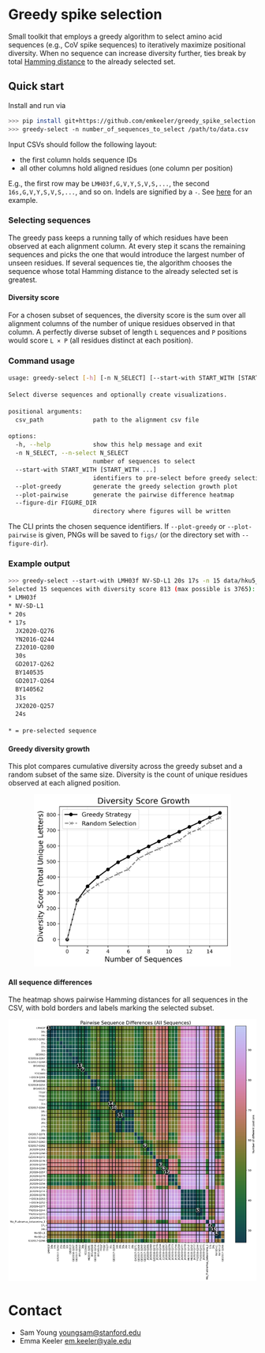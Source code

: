 # Greedy spike selection

Small toolkit that employs a greedy algorithm to select amino acid sequences (e.g., CoV spike sequences) to iteratively maximize positional diversity. When no sequence can increase diversity further, ties break by total [Hamming distance](https://en.wikipedia.org/wiki/Hamming_distance) to the already selected set.

## Quick start

Install and run via

```bash
>>> pip install git+https://github.com/emkeeler/greedy_spike_selection.git
>>> greedy-select -n number_of_sequences_to_select /path/to/data.csv
```

Input CSVs should follow the following layout:
* the first column holds sequence IDs
* all other columns hold aligned residues (one column per position)

E.g., the first row may be `LMH03f,G,V,Y,S,V,S,...`, the second `16s,G,V,Y,S,V,S,...`, and so on. Indels are signified by a `-`. See [here](data/hku5_lin1_all.csv) for an example.

### Selecting sequences

The greedy pass keeps a running tally of which residues have been observed at each alignment column. At every step it scans the remaining sequences and picks the one that would introduce the largest number of unseen residues. If several sequences tie, the algorithm chooses the sequence whose total Hamming distance to the already selected set is greatest.

#### Diversity score

For a chosen subset of sequences, the diversity score is the sum over all alignment columns of the number of unique residues observed in that column. A perfectly diverse subset of length `L` sequences and `P` positions would score `L × P` (all residues distinct at each position).

### Command usage

```bash
usage: greedy-select [-h] [-n N_SELECT] [--start-with START_WITH [START_WITH ...]] [--plot-greedy] [--plot-pairwise] [--figure-dir FIGURE_DIR] csv_path

Select diverse sequences and optionally create visualizations.

positional arguments:
  csv_path              path to the alignment csv file

options:
  -h, --help            show this help message and exit
  -n N_SELECT, --n-select N_SELECT
                        number of sequences to select
  --start-with START_WITH [START_WITH ...]
                        identifiers to pre-select before greedy selection
  --plot-greedy         generate the greedy selection growth plot
  --plot-pairwise       generate the pairwise difference heatmap
  --figure-dir FIGURE_DIR
                        directory where figures will be written
```

The CLI prints the chosen sequence identifiers. If `--plot-greedy` or `--plot-pairwise` is given, PNGs will be saved to `figs/` (or the directory set with `--figure-dir`).

### Example output

```bash
>>> greedy-select --start-with LMH03f NV-SD-L1 20s 17s -n 15 data/hku5_lin1_all.csv
Selected 15 sequences with diversity score 813 (max possible is 3765):
* LMH03f
* NV-SD-L1
* 20s
* 17s
  JX2020-Q276
  YN2016-Q244
  ZJ2010-Q280
  30s
  GD2017-Q262
  BY140535
  GD2017-Q264
  BY140562
  31s
  JX2020-Q257
  24s

* = pre-selected sequence
```

#### Greedy diversity growth

This plot compares cumulative diversity across the greedy subset and a random subset of the same size. Diversity is the count of unique residues observed at each aligned position.
<p align="center">
<img src="figs/diversity_score_growth.png" width="400">
</p>

#### All sequence differences

The heatmap shows pairwise Hamming distances for all sequences in the CSV, with bold borders and labels marking the selected subset.

<p align="center">
<img src="figs/all_sequence_differences.png" width="700">
</p>


# Contact

* Sam Young youngsam@stanford.edu
* Emma Keeler em.keeler@yale.edu